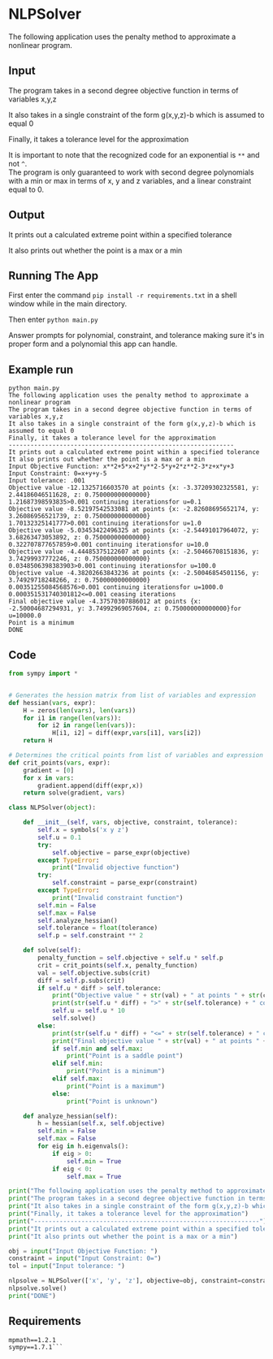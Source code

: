 # NLPSolver

The following application uses the penalty method to approximate a nonlinear program.

## Input

The program takes in a second degree objective function in terms of variables x,y,z

It also takes in a single constraint of the form g(x,y,z)-b which is assumed to equal 0

Finally, it takes a tolerance level for the approximation

It is important to note that the recognized code for an exponential is ```**``` and not ```^```.  
The program is only guaranteed to work with second degree polynomials with a min or max in terms of x, y and z
variables, and a linear constraint equal to 0.

## Output

It prints out a calculated extreme point within a specified tolerance

It also prints out whether the point is a max or a min

## Running The App

First enter the command ```pip install -r requirements.txt``` in a shell window while in the main directory.

Then enter ```python main.py```

Answer prompts for polynomial, constraint, and tolerance making sure it's in proper form and a polynomial this app can
handle.

## Example run

``` 
python main.py
The following application uses the penalty method to approximate a nonlinear program
The program takes in a second degree objective function in terms of variables x,y,z
It also takes in a single constraint of the form g(x,y,z)-b which is assumed to equal 0
Finally, it takes a tolerance level for the approximation
--------------------------------------------------------------
It prints out a calculated extreme point within a specified tolerance
It also prints out whether the point is a max or a min
Input Objective Function: x**2+5*x+2*y**2-5*y+2*z**2-3*z+x*y+3         
Input Constraint: 0=x+y+y-5
Input tolerance: .001
Objective value -12.1325716603570 at points {x: -3.37209302325581, y: 2.44186046511628, z: 0.750000000000000}
1.21687398593835>0.001 continuing iterationsfor u=0.1
Objective value -8.52197542533081 at points {x: -2.82608695652174, y: 3.26086956521739, z: 0.750000000000000}
1.70132325141777>0.001 continuing iterationsfor u=1.0
Objective value -5.03453422496325 at points {x: -2.54491017964072, y: 3.68263473053892, z: 0.750000000000000}
0.322707877657859>0.001 continuing iterationsfor u=10.0
Objective value -4.44485375122607 at points {x: -2.50466708151836, y: 3.74299937772246, z: 0.750000000000000}
0.0348506398383903>0.001 continuing iterationsfor u=100.0
Objective value -4.38202663843236 at points {x: -2.50046854501156, y: 3.74929718248266, z: 0.750000000000000}
0.00351255084568576>0.001 continuing iterationsfor u=1000.0
0.000351531740301812<=0.001 ceasing iterations
Final objective value -4.37570307886012 at points {x: -2.50004687294931, y: 3.74992969057604, z: 0.750000000000000}for u=10000.0
Point is a minimum
DONE
```

## Code

```python
from sympy import *


# Generates the hession matrix from list of variables and expression
def hessian(vars, expr):
    H = zeros(len(vars), len(vars))
    for i1 in range(len(vars)):
        for i2 in range(len(vars)):
            H[i1, i2] = diff(expr,vars[i1], vars[i2])
    return H

# Determines the critical points from list of variables and expression
def crit_points(vars, expr):
    gradient = [0]
    for x in vars:
        gradient.append(diff(expr,x))
    return solve(gradient, vars)

class NLPSolver(object):

    def __init__(self, vars, objective, constraint, tolerance):
        self.x = symbols('x y z')
        self.u = 0.1
        try:
            self.objective = parse_expr(objective)
        except TypeError:
            print("Invalid objective function")
        try:
            self.constraint = parse_expr(constraint)
        except TypeError:
            print("Invalid constraint function")
        self.min = False
        self.max = False
        self.analyze_hessian()
        self.tolerance = float(tolerance)
        self.p = self.constraint ** 2

    def solve(self):
        penalty_function = self.objective + self.u * self.p
        crit = crit_points(self.x, penalty_function)
        val = self.objective.subs(crit)
        diff = self.p.subs(crit)
        if self.u * diff > self.tolerance:
            print("Objective value " + str(val) + " at points " + str(crit))
            print(str(self.u * diff) + ">" + str(self.tolerance) + " continuing iterations" + "for u=" + str(self.u))
            self.u = self.u * 10
            self.solve()
        else:
            print(str(self.u * diff) + "<=" + str(self.tolerance) + " ceasing iterations")
            print("Final objective value " + str(val) + " at points " + str(crit) + "for u=" + str(self.u))
            if self.min and self.max:
                print("Point is a saddle point")
            elif self.min:
                print("Point is a minimum")
            elif self.max:
                print("Point is a maximum")
            else:
                print("Point is unknown")

    def analyze_hessian(self):
        h = hessian(self.x, self.objective)
        self.min = False
        self.max = False
        for eig in h.eigenvals():
            if eig > 0:
                self.min = True
            if eig < 0:
                self.max = True

print("The following application uses the penalty method to approximate a nonlinear program")
print("The program takes in a second degree objective function in terms of variables x,y,z")
print("It also takes in a single constraint of the form g(x,y,z)-b which is assumed to equal 0")
print("Finally, it takes a tolerance level for the approximation")
print("--------------------------------------------------------------")
print("It prints out a calculated extreme point within a specified tolerance")
print("It also prints out whether the point is a max or a min")

obj = input("Input Objective Function: ")
constraint = input("Input Constraint: 0=")
tol = input("Input tolerance: ")

nlpsolve = NLPSolver(['x', 'y', 'z'], objective=obj, constraint=constraint, tolerance=tol)
nlpsolve.solve()
print("DONE")
```

## Requirements

```
mpmath==1.2.1
sympy==1.7.1```